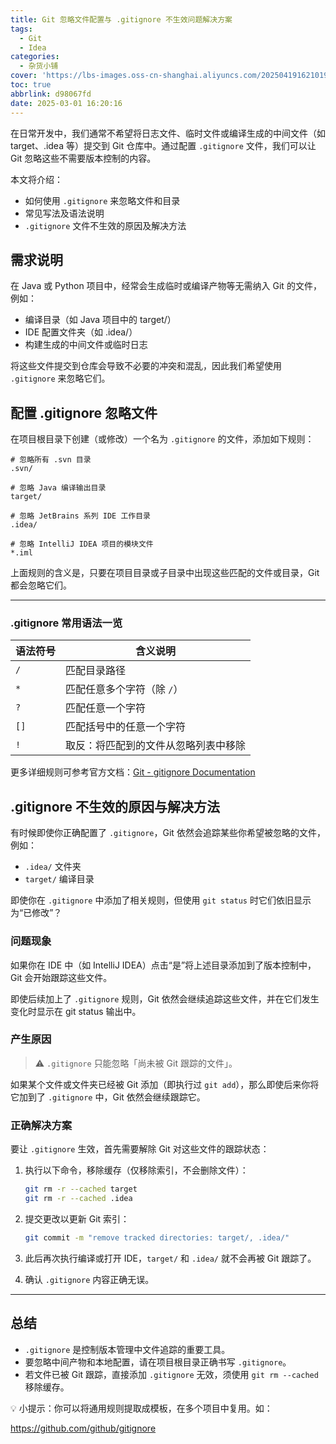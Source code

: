 ```yaml
---
title: Git 忽略文件配置与 .gitignore 不生效问题解决方案
tags:
  - Git
  - Idea
categories:
  - 杂货小铺
cover: 'https://lbs-images.oss-cn-shanghai.aliyuncs.com/202504191621019.png'
toc: true
abbrlink: d98067fd
date: 2025-03-01 16:20:16
---
```


在日常开发中，我们通常不希望将日志文件、临时文件或编译生成的中间文件（如 target、.idea 等）提交到 Git 仓库中。通过配置 `.gitignore` 文件，我们可以让 Git 忽略这些不需要版本控制的内容。

本文将介绍：

- 如何使用 `.gitignore` 来忽略文件和目录
- 常见写法及语法说明
- `.gitignore` 文件不生效的原因及解决方法

<!-- more -->

## 需求说明

在 Java 或 Python 项目中，经常会生成临时或编译产物等无需纳入 Git 的文件，例如：

- 编译目录（如 Java 项目中的 target/）
- IDE 配置文件夹（如 .idea/）
- 构建生成的中间文件或临时日志

将这些文件提交到仓库会导致不必要的冲突和混乱，因此我们希望使用 `.gitignore` 来忽略它们。


## 配置 .gitignore 忽略文件

在项目根目录下创建（或修改）一个名为 `.gitignore` 的文件，添加如下规则：

```gitignore
# 忽略所有 .svn 目录
.svn/

# 忽略 Java 编译输出目录
target/

# 忽略 JetBrains 系列 IDE 工作目录
.idea/

# 忽略 IntelliJ IDEA 项目的模块文件
*.iml
```

上面规则的含义是，只要在项目目录或子目录中出现这些匹配的文件或目录，Git 都会忽略它们。

---

### .gitignore 常用语法一览

| 语法符号 | 含义说明                            |
|----------|-------------------------------------|
| `/`      | 匹配目录路径                        |
| `*`      | 匹配任意多个字符（除 `/`）         |
| `?`      | 匹配任意一个字符                    |
| `[]`     | 匹配括号中的任意一个字符            |
| `!`      | 取反：将匹配到的文件从忽略列表中移除 |

更多详细规则可参考官方文档：[Git - gitignore Documentation](https://git-scm.com/docs/gitignore)

## .gitignore 不生效的原因与解决方法

有时候即使你正确配置了 `.gitignore`，Git 依然会追踪某些你希望被忽略的文件，例如：

- `.idea/` 文件夹
- `target/` 编译目录

即使你在 `.gitignore` 中添加了相关规则，但使用 `git status` 时它们依旧显示为“已修改”？

### 问题现象

如果你在 IDE 中（如 IntelliJ IDEA）点击“是”将上述目录添加到了版本控制中，Git 会开始跟踪这些文件。

即使后续加上了 `.gitignore` 规则，Git 依然会继续追踪这些文件，并在它们发生变化时显示在 git status 输出中。

### 产生原因

> ⚠️ `.gitignore` 只能忽略「尚未被 Git 跟踪的文件」。

如果某个文件或文件夹已经被 Git 添加（即执行过 `git add`），那么即使后来你将它加到了 `.gitignore` 中，Git 依然会继续跟踪它。

### 正确解决方案

要让 `.gitignore` 生效，首先需要解除 Git 对这些文件的跟踪状态：

1. 执行以下命令，移除缓存（仅移除索引，不会删除文件）：

    ```bash
    git rm -r --cached target
    git rm -r --cached .idea
    ```

2. 提交更改以更新 Git 索引：

    ```bash
    git commit -m "remove tracked directories: target/, .idea/"
    ```

3. 此后再次执行编译或打开 IDE，`target/` 和 `.idea/` 就不会再被 Git 跟踪了。

4. 确认 `.gitignore` 内容正确无误。

---

## 总结

- `.gitignore` 是控制版本管理中文件追踪的重要工具。
- 要忽略中间产物和本地配置，请在项目根目录正确书写 `.gitignore`。
- 若文件已被 Git 跟踪，直接添加 `.gitignore` 无效，须使用 `git rm --cached` 移除缓存。

💡 小提示：你可以将通用规则提取成模板，在多个项目中复用。如：

https://github.com/github/gitignore